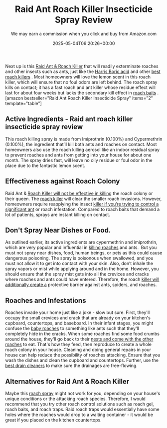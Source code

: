 ﻿---
author: We may earn a commission when you click and buy from Amazon.com
layout: post
title: Raid Ant Roach Killer Insecticide Spray Review
date: '2025-05-04T06:20:26+00:00'
categories:
- Cockroaches
- Product Reviews
tags: []
slug: /raid-ant-roach-killer-insecticide-spray-review/
lastmod: 2025-05-07T12:21:28+03:00
---

Next up is this
[Raid Ant & Roach Killer](https://hpd.nlm.nih.gov/cgi-bin/household/brands?tbl=brands&id=19001023)
that will readily exterminate roaches and other insects such as ants, just like the
[Harris Boric acid](https://pestpolicy.com/harris-boric-acid-roach-powder-with-lure-review/)
and other
[best roach killers](https://pestpolicy.com/best-roach-killer-for-apartments/)
.
Most homeowners will love the lemon scent in this roach killer, which will ensure that no foul odors are left behind.
The roach spray kills on contact; it has a fast roach and ant killer whose residue effect will last for about four weeks but lacks the secondary kill effect in
[roach baits](https://pestpolicy.com/best-roach-bait/)
.
[amazon bestseller="Raid Ant Roach Killer Insecticide Spray" items="2" template="table"]
## Active Ingredients - Raid ant roach killer insecticide spray review
This roach killing spray is made from Imiprothrin (0.100%) and Cypermethrin (0.100%), the ingredient that’ll kill both ants and roaches on contact.
Most homeowners also use the roach killing aerosol like an indoor residual spray to prevent roaches and ants from getting into your house for about one month. The spray dries fast, will leave no oily residue or foul odor in the place due to the fantastic lemon scent.

## Effectiveness against Roach Colony
Raid Ant &
[Roach Killer will not be effective in killing](https://pestpolicy.com/combat-max-12-month-roach-killing-bait-review/)
the roach colony or their queen. The
[roach killer](https://pestpolicy.com/pet-safe-roach-killer/)
will clear the smaller roach invasions.
However, homeowners require reapplying the insect
[killer if you’re trying to control a significant ant](https://pestpolicy.com/best-ant-killer/)
or roach infestation. Compared to roach baits that demand a lot of patients, sprays are instant killing on contact.
## Don't Spray Near Dishes or Food.
As outlined earlier, its active ingredients are cypermethrin and imiprothrin, which are very popular and influential in
[killing roaches](https://pestpolicy.com/how-to-get-rid-of-cockroaches/)
and ants.  But you must not spray near dishes, food, human beings, or pets as this could cause dangerous poisoning.
The spray is poisonous when swallowed, and you must not allow it to get into contact with your skin. Also, don’t inhale the spray vapors or mist while applying around and in the home.
However, you should ensure that the spray mist gets into all the crevices and cracks where roaches and ants could have entered. Therefore, the roach
[killer will additionally create a](https://pestpolicy.com/best-fire-ant-killer-for-lawns/)
protective barrier against ants, spiders, and roaches.
## Roaches and Infestations
Roaches invade your home just like a joke - slow but sure. First, they'll occupy the small crevices and crack that are already on your kitchen's cupboard, countertops, and baseboard.
In their infant stages, you might confuse the
[baby roaches](https://pestpolicy.com/what-do-baby-roaches-look-like//)
to something like ants such that they'll completely hide in the cracks.
When some roaches find some food crumbs around the house, they'll go back to their
[nests and come with the other roaches](https://pestpolicy.com/how-to-find-a-roach-nest/)
to eat. That's how they feed, then reproduce to create a whole roach colony in your house.
Cleaning and doing general repairs in your house can help reduce the possibility of roaches attacking. Ensure that you wash the dishes and clean the cupboard and countertops. Further, use the
[best drain cleaners](https://pestpolicy.com/best-drain-cleaner//)
to make sure the drainages are free-flowing.
## Alternatives for Raid Ant & Roach Killer
Maybe this
[roach spray](https://pestpolicy.com/bengal-roach-spray-review/)
might not work for you, depending on your house's unique conditions or the attacking roach species.
Therefore, I would recommend that you try other roach control solutions such as roach gel, roach baits, and roach traps.
Raid roach traps would essentially have some holes where the roaches would drop to a waiting container - it would be great if you placed on the kitchen countertops.